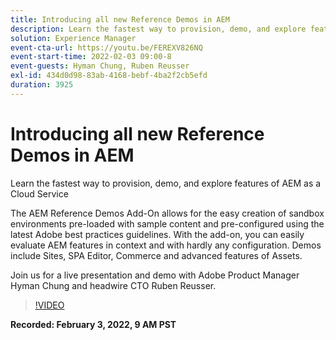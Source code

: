 ```yaml
---
title: Introducing all new Reference Demos in AEM
description: Learn the fastest way to provision, demo, and explore features of AEM as a Cloud Service with the Reference Demos add-on.
solution: Experience Manager
event-cta-url: https://youtu.be/FEREXV826NQ
event-start-time: 2022-02-03 09:00-8
event-guests: Hyman Chung, Ruben Reusser
exl-id: 434d0d98-83ab-4168-bebf-4ba2f2cb5efd
duration: 3925
---
```

# Introducing all new Reference Demos in AEM

Learn the fastest way to provision, demo, and explore features of AEM as a Cloud Service

The AEM Reference Demos Add-On allows for the easy creation of sandbox environments pre-loaded with sample content and pre-configured using the latest Adobe best practices guidelines. With the add-on, you can easily evaluate AEM features in context and with hardly any configuration. Demos include Sites, SPA Editor, Commerce and advanced features of Assets.

Join us for a live presentation and demo with Adobe Product Manager Hyman Chung and headwire CTO Ruben Reusser.

>[!VIDEO](https://video.tv.adobe.com/v/340236/?quality=12&learn=on)

**Recorded: February 3, 2022, 9 AM PST**

